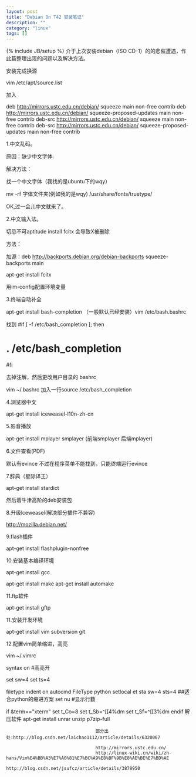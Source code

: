 ```yaml
---
layout: post
title: "Debian On T42 安装笔记"
description: "" 
category: "linux"
tags: []
---
```

{% include JB/setup %}
介于上次安装debian（ISO CD-1）的的悲催遭遇，作此篇整理出现的问题以及解决方法。

安装完成换源

vim /etc/apt/source.list

加入

deb http://mirrors.ustc.edu.cn/debian/ squeeze main non-free contrib
deb http://mirrors.ustc.edu.cn/debian/ squeeze-proposed-updates main non-free contrib
deb-src http://mirrors.ustc.edu.cn/debian/ squeeze main non-free contrib
deb-src http://mirrors.ustc.edu.cn/debian/ squeeze-proposed-updates main non-free contrib

1.中文乱码。

原因：缺少中文字体.

解决方法：

找一个中文字体（我找的是ubuntu下的wqy）

mv -rf  字体文件夹(例如我的是wqy) /usr/share/fonts/truetype/

OK,过一会儿中文就来了。

 

 2.中文输入法。

 切忌不可aptitude install fcitx 会导致X被删除

 方法：

 加源：deb http://backports.debian.org/debian-backports squeeze-backports main

 apt-get install fcitx

 用im-config配置环境变量

 3.终端自动补全

 apt-get install bash-completion （一般默认已经安装）vim /etc/bash.bashrc

 找到
 #if [ -f /etc/bash_completion ]; then
 # . /etc/bash_completion
 #fi

 去掉注解，然后更改用户目录的 bashrc

 vim ~/.bashrc 加入一行source /etc/bash_completion

 4.浏览器中文

 apt-get install iceweasel-l10n-zh-cn

 5.影音播放

 apt-get install mplayer smplayer (前端smplayer 后端mplayer)

 6.文件查看(PDF)

 默认有evince 不过在程序菜单不能找到，只能终端运行evince

 7.辞典（星际译王）

 apt-get install stardict

 然后着牛津高阶的deb安装包

 8.升级lceweasel(解决部分插件不兼容)

 http://mozilla.debian.net/

 9.flash插件

 apt-get install flashplugin-nonfree

 10.安装基本编译环境

 apt-get install gcc

 apt-get install make
 apt-get install automake

 11.ftp软件

 apt-get install gftp

 11.安装开发环境

 apt-get install vim subversion git

 12.配置vim简单缩进，高亮

 vim ~/.vimrc

 syntax on #高亮开

 set sw=4
 set ts=4

 filetype indent on
 autocmd FileType python setlocal et sta sw=4 sts=4  ##适合python的缩进方案
 set nu #显示行数

 if &term=="xterm"
 set t_Co=8
              set t_Sb=^[[4%dm
                          set t_Sf=^[[3%dm
                                      endif
                                      解压软件
                                      apt-get install unrar unzip p7zip-full

                                      部分出处:http://blog.csdn.net/laichao1112/article/details/6320067

                                      http://mirrors.ustc.edu.cn/
                                      http://linux-wiki.cn/wiki/zh-hans/Vim%E4%BB%A3%E7%A0%81%E7%BC%A9%E8%BF%9B%E8%AE%BE%E7%BD%AE
                                      http://blog.csdn.net/jsufcz/article/details/3878950

                                       
